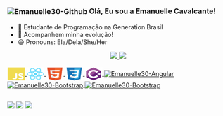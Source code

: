 ### <img align="center" alt="Emanuelle30-Github" height="30" width="40" src="https://cdn.jsdelivr.net/gh/devicons/devicon/icons/github/github-original.svg" /> Olá, Eu sou a Emanuelle Cavalcante!
          

- 🔭 Estudante de Programação na Generation Brasil
- 🌱 Acompanhem minha evolução!
- 😄 Pronouns: Ela/Dela/She/Her

<div align="center">
<a href="https://github.com/Emanuelle30">
<img height="155em" src="https://github-readme-stats.vercel.app/api?username=Emanuelle30&show_icons=true&theme=tokyonight&include_all_commits=true&count_private=true"/>
<img height="155" src="https://github-readme-stats.vercel.app/api/top-langs/?username=Emanuelle30&layout=compact&langs_count=7&theme=tokyonight"/>
          
</div>
  
  <div style="display: inline_block"><br>
  <img align="center" alt="Emanuelle30-Js" height="30" width="40" src="https://raw.githubusercontent.com/devicons/devicon/master/icons/javascript/javascript-plain.svg">
  <img align="center" alt="Emanuelle30-React" height="30" width="40" src="https://raw.githubusercontent.com/devicons/devicon/master/icons/react/react-original.svg">
  <img align="center" alt="Emanuelle30-HTML" height="30" width="40" src="https://raw.githubusercontent.com/devicons/devicon/master/icons/html5/html5-original.svg">
  <img align="center" alt="Emanuelle30-CSS" height="30" width="40" src="https://raw.githubusercontent.com/devicons/devicon/master/icons/css3/css3-original.svg">
  <img align="center" alt="Emanuelle30-Csharp" height="30" width="40" src="https://raw.githubusercontent.com/devicons/devicon/master/icons/csharp/csharp-original.svg">
  <img align="center" alt="Emanuelle30-Angular" height="30" width="40" src="https://cdn.jsdelivr.net/gh/devicons/devicon/icons/angularjs/angularjs-original.svg" />
  <img align="center" alt="Emanuelle30-Bootstrap" height="30" width="40" src="https://cdn.jsdelivr.net/gh/devicons/devicon/icons/bootstrap/bootstrap-original.svg" />
  <img align="center" alt="Emanuelle30-Bootstrap" height="30" width="40" src="https://cdn.jsdelivr.net/gh/devicons/devicon/icons/java/java-original.svg" />
 </div>
  
  ##
  
  <div>
  <a href="Emanuelle#8814" target="_blank"><img src="https://img.shields.io/badge/Discord-7289DA?style=for-the-badge&logo=discord&logoColor=white" target="_blank"></a> 
  <a href = "mailto:emanuelle.cavalcante4@gmail.com"><img src=https://img.shields.io/badge/Gmail-D14836?style=for-the-badge&logo=gmail&logoColor=white target="_white"></a>
  <a href="https://www.linkedin.com/in/emanuelle-cavalcante-05353857/" target="_blank"><img src="https://img.shields.io/badge/-LinkedIn-%230077B5?style=for-the-badge&logo=linkedin&logoColor=white" target="_blank"></a> 
    
 
  
